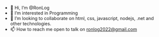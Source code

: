 - 👋 Hi, I’m @RonLog
- 👀 I’m interested in Programming
- 💞️ I’m looking to collaborate on html, css, javascript, nodejs, .net and other technologies.
- 📫 How to reach me open to talk on ronlog2022@gmail.com

<!---
RonLog/RonLog is a ✨ special ✨ repository because its `README.md` (this file) appears on your GitHub profile.
You can click the Preview link to take a look at your changes.
--->
